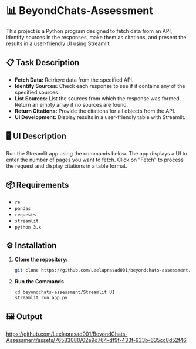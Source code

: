 # 📊 BeyondChats-Assessment

This project is a Python program designed to fetch data from an API, identify sources in the responses, make them as citations, and present the results in a user-friendly UI using Streamlit.

## 📋 Task Description

- **Fetch Data:** Retrieve data from the specified API.
- **Identify Sources:** Check each response to see if it contains any of the specified sources.
- **List Sources:** List the sources from which the response was formed. Return an empty array if no sources are found.
- **Return Citations:** Provide the citations for all objects from the API.
- **UI Development:** Display results in a user-friendly table with Streamlit.

## 🖥️ UI Description

Run the Streamlit app using the commands below. The app displays a UI to enter the number of pages you want to fetch. Click on "Fetch" to process the request and display citations in a table format.

## 📦 Requirements

- `re`
- `pandas`
- `requests`
- `streamlit`
- `python 3.x`

## ⚙️ Installation

1. **Clone the repository:**
   ```bash
   git clone https://github.com/Leelaprasad001/beyondchats-assessment.git

2. **Run the Commands**
   ```bash
   cd beyondchats-assessment/Streamlit UI
   streamlit run app.py

## 🖼️ Output

https://github.com/Leelaprasad001/BeyondChats-Assessment/assets/76583080/02e9d764-df9f-433f-933b-635cc8d52f46

